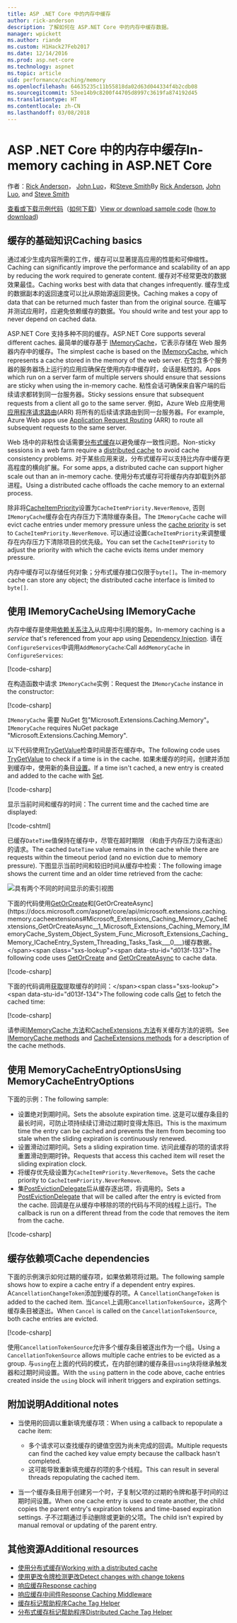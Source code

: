 ```yaml
---
title: ASP .NET Core 中的内存中缓存
author: rick-anderson
description: 了解如何在 ASP.NET Core 中的内存中缓存数据。
manager: wpickett
ms.author: riande
ms.custom: H1Hack27Feb2017
ms.date: 12/14/2016
ms.prod: asp.net-core
ms.technology: aspnet
ms.topic: article
uid: performance/caching/memory
ms.openlocfilehash: 64635235c11b55818da02d63d044334f4b2cdb08
ms.sourcegitcommit: 53ee14b9c8200f44705d8997c3619fa874192d45
ms.translationtype: HT
ms.contentlocale: zh-CN
ms.lasthandoff: 03/08/2018
---
```

# <a name="in-memory-caching-in-aspnet-core"></a><span data-ttu-id="d013f-103">ASP .NET Core 中的内存中缓存</span><span class="sxs-lookup"><span data-stu-id="d013f-103">In-memory caching in ASP.NET Core</span></span>

<span data-ttu-id="d013f-104">作者：[Rick Anderson](https://twitter.com/RickAndMSFT)， [John Luo](https://github.com/JunTaoLuo)，和[Steve Smith](https://ardalis.com/)</span><span class="sxs-lookup"><span data-stu-id="d013f-104">By [Rick Anderson](https://twitter.com/RickAndMSFT), [John Luo](https://github.com/JunTaoLuo), and [Steve Smith](https://ardalis.com/)</span></span>

<span data-ttu-id="d013f-105">[查看或下载示例代码](https://github.com/aspnet/Docs/tree/master/aspnetcore/performance/caching/memory/sample)（[如何下载](xref:tutorials/index#how-to-download-a-sample)）</span><span class="sxs-lookup"><span data-stu-id="d013f-105">[View or download sample code](https://github.com/aspnet/Docs/tree/master/aspnetcore/performance/caching/memory/sample) ([how to download](xref:tutorials/index#how-to-download-a-sample))</span></span>

## <a name="caching-basics"></a><span data-ttu-id="d013f-106">缓存的基础知识</span><span class="sxs-lookup"><span data-stu-id="d013f-106">Caching basics</span></span>

<span data-ttu-id="d013f-107">通过减少生成内容所需的工作，缓存可以显著提高应用的性能和可伸缩性。</span><span class="sxs-lookup"><span data-stu-id="d013f-107">Caching can significantly improve the performance and scalability of an app by reducing the work required to generate content.</span></span> <span data-ttu-id="d013f-108">缓存对不经常更改的数据效果最佳。</span><span class="sxs-lookup"><span data-stu-id="d013f-108">Caching works best with data that changes infrequently.</span></span> <span data-ttu-id="d013f-109">缓存生成的数据副本的返回速度可以比从原始源返回更快。</span><span class="sxs-lookup"><span data-stu-id="d013f-109">Caching makes a copy of data that can be returned much faster than from the original source.</span></span> <span data-ttu-id="d013f-110">在编写并测试应用时，应避免依赖缓存的数据。</span><span class="sxs-lookup"><span data-stu-id="d013f-110">You should write and test your app to never depend on cached data.</span></span>

<span data-ttu-id="d013f-111">ASP.NET Core 支持多种不同的缓存。</span><span class="sxs-lookup"><span data-stu-id="d013f-111">ASP.NET Core supports several different caches.</span></span> <span data-ttu-id="d013f-112">最简单的缓存基于 [IMemoryCache](https://docs.microsoft.com/aspnet/core/api/microsoft.extensions.caching.memory.imemorycache)，它表示存储在 Web 服务器内存中的缓存。</span><span class="sxs-lookup"><span data-stu-id="d013f-112">The simplest cache is based on the [IMemoryCache](https://docs.microsoft.com/aspnet/core/api/microsoft.extensions.caching.memory.imemorycache), which represents a cache stored in the memory of the web server.</span></span> <span data-ttu-id="d013f-113">在包含多个服务器的服务器场上运行的应用应确保在使用内存中缓存时，会话是粘性的。</span><span class="sxs-lookup"><span data-stu-id="d013f-113">Apps which run on a server farm of multiple servers should ensure that sessions are sticky when using the in-memory cache.</span></span> <span data-ttu-id="d013f-114">粘性会话可确保来自客户端的后续请求都转到同一台服务器。</span><span class="sxs-lookup"><span data-stu-id="d013f-114">Sticky sessions ensure that subsequent requests from a client all go to the same server.</span></span> <span data-ttu-id="d013f-115">例如，Azure Web 应用使用[应用程序请求路由](https://www.iis.net/learn/extensions/planning-for-arr)(ARR) 将所有的后续请求路由到同一台服务器。</span><span class="sxs-lookup"><span data-stu-id="d013f-115">For example, Azure Web apps use [Application Request Routing](https://www.iis.net/learn/extensions/planning-for-arr) (ARR) to route all subsequent requests to the same server.</span></span>

<span data-ttu-id="d013f-116">Web 场中的非粘性会话需要[分布式缓存](distributed.md)以避免缓存一致性问题。</span><span class="sxs-lookup"><span data-stu-id="d013f-116">Non-sticky sessions in a web farm require a [distributed cache](distributed.md) to avoid cache consistency problems.</span></span> <span data-ttu-id="d013f-117">对于某些应用来说，分布式缓存可以支持比内存中缓存更高程度的横向扩展。</span><span class="sxs-lookup"><span data-stu-id="d013f-117">For some apps, a distributed cache can support higher scale out than an in-memory cache.</span></span> <span data-ttu-id="d013f-118">使用分布式缓存可将缓存内存卸载到外部进程。</span><span class="sxs-lookup"><span data-stu-id="d013f-118">Using a distributed cache offloads the cache memory to an external process.</span></span> 

<span data-ttu-id="d013f-119">除非将[CacheItemPriority](https://docs.microsoft.com/aspnet/core/api/microsoft.extensions.caching.memory.cacheitempriority)设置为`CacheItemPriority.NeverRemove`, 否则`IMemoryCache`缓存会在内存压力下清除缓存条目。</span><span class="sxs-lookup"><span data-stu-id="d013f-119">The `IMemoryCache` cache will evict cache entries under memory pressure unless the [cache priority](https://docs.microsoft.com/aspnet/core/api/microsoft.extensions.caching.memory.cacheitempriority) is set to `CacheItemPriority.NeverRemove`.</span></span> <span data-ttu-id="d013f-120">可以通过设置`CacheItemPriority`来调整缓存在内存压力下清除项目的优先级。</span><span class="sxs-lookup"><span data-stu-id="d013f-120">You can set the `CacheItemPriority` to adjust the priority with which the cache evicts items under memory pressure.</span></span>

<span data-ttu-id="d013f-121">内存中缓存可以存储任何对象；分布式缓存接口仅限于`byte[]`。</span><span class="sxs-lookup"><span data-stu-id="d013f-121">The in-memory cache can store any object; the distributed cache interface is limited to `byte[]`.</span></span>

## <a name="using-imemorycache"></a><span data-ttu-id="d013f-122">使用 IMemoryCache</span><span class="sxs-lookup"><span data-stu-id="d013f-122">Using IMemoryCache</span></span>

<span data-ttu-id="d013f-123">内存中缓存是使用[依赖关系注入](../../fundamentals/dependency-injection.md)从应用中引用的服务。</span><span class="sxs-lookup"><span data-stu-id="d013f-123">In-memory caching is a *service* that's referenced from your app using [Dependency Injection](../../fundamentals/dependency-injection.md).</span></span> <span data-ttu-id="d013f-124">请在`ConfigureServices`中调用`AddMemoryCache`:</span><span class="sxs-lookup"><span data-stu-id="d013f-124">Call `AddMemoryCache` in `ConfigureServices`:</span></span>

[!code-csharp[](memory/sample/WebCache/Startup.cs?highlight=8)] 

<span data-ttu-id="d013f-125">在构造函数中请求 `IMemoryCache`实例：</span><span class="sxs-lookup"><span data-stu-id="d013f-125">Request the `IMemoryCache` instance in the constructor:</span></span>

[!code-csharp[](memory/sample/WebCache/Controllers/HomeController.cs?name=snippet_ctor&highlight=3,5-999)] 

<span data-ttu-id="d013f-126">`IMemoryCache` 需要 NuGet 包"Microsoft.Extensions.Caching.Memory"。</span><span class="sxs-lookup"><span data-stu-id="d013f-126">`IMemoryCache` requires NuGet package "Microsoft.Extensions.Caching.Memory".</span></span>

<span data-ttu-id="d013f-127">以下代码使用[TryGetValue](/dotnet/api/microsoft.extensions.caching.memory.imemorycache.trygetvalue?view=aspnetcore-2.0#Microsoft_Extensions_Caching_Memory_IMemoryCache_TryGetValue_System_Object_System_Object__)检查时间是否在缓存中。</span><span class="sxs-lookup"><span data-stu-id="d013f-127">The following code uses [TryGetValue](/dotnet/api/microsoft.extensions.caching.memory.imemorycache.trygetvalue?view=aspnetcore-2.0#Microsoft_Extensions_Caching_Memory_IMemoryCache_TryGetValue_System_Object_System_Object__) to check if a time is in the cache.</span></span> <span data-ttu-id="d013f-128">如果未缓存的时间，创建并添加到缓存中，使用新的条目[设置](/dotnet/api/microsoft.extensions.caching.memory.cacheextensions.set?view=aspnetcore-2.0#Microsoft_Extensions_Caching_Memory_CacheExtensions_Set__1_Microsoft_Extensions_Caching_Memory_IMemoryCache_System_Object___0_Microsoft_Extensions_Caching_Memory_MemoryCacheEntryOptions_)。</span><span class="sxs-lookup"><span data-stu-id="d013f-128">If a time isn't cached, a new entry is created and added to the cache with [Set](/dotnet/api/microsoft.extensions.caching.memory.cacheextensions.set?view=aspnetcore-2.0#Microsoft_Extensions_Caching_Memory_CacheExtensions_Set__1_Microsoft_Extensions_Caching_Memory_IMemoryCache_System_Object___0_Microsoft_Extensions_Caching_Memory_MemoryCacheEntryOptions_).</span></span>

[!code-csharp[](memory/sample/WebCache/Controllers/HomeController.cs?name=snippet1)]

<span data-ttu-id="d013f-129">显示当前时间和缓存的时间：</span><span class="sxs-lookup"><span data-stu-id="d013f-129">The current time and the cached time are displayed:</span></span>

[!code-cshtml[](memory/sample/WebCache/Views/Home/Cache.cshtml)]

<span data-ttu-id="d013f-130">已缓存`DateTime`值保持在缓存中，尽管在超时期限 （和由于内存压力没有逐出） 的请求。</span><span class="sxs-lookup"><span data-stu-id="d013f-130">The cached `DateTime` value remains in the cache while there are requests within the timeout period (and no eviction due to memory pressure).</span></span> <span data-ttu-id="d013f-131">下图显示当前时间和较旧时间从缓存中检索：</span><span class="sxs-lookup"><span data-stu-id="d013f-131">The following image shows the current time and an older time retrieved from the cache:</span></span>

![具有两个不同的时间显示的索引视图](memory/_static/time.png)

<span data-ttu-id="d013f-133">下面的代码使用[GetOrCreate](https://docs.microsoft.com/aspnet/core/api/microsoft.extensions.caching.memory.cacheextensions#Microsoft_Extensions_Caching_Memory_CacheExtensions_GetOrCreate__1_Microsoft_Extensions_Caching_Memory_IMemoryCache_System_Object_System_Func_Microsoft_Extensions_Caching_Memory_ICacheEntry___0__)和[GetOrCreateAsync](https://docs.microsoft.com/aspnet/core/api/microsoft.extensions.caching.memory.cacheextensions#Microsoft_Extensions_Caching_Memory_CacheExtensions_GetOrCreateAsync__1_Microsoft_Extensions_Caching_Memory_IMemoryCache_System_Object_System_Func_Microsoft_Extensions_Caching_Memory_ICacheEntry_System_Threading_Tasks_Task___0___)缓存数据。</span><span class="sxs-lookup"><span data-stu-id="d013f-133">The following code uses [GetOrCreate](https://docs.microsoft.com/aspnet/core/api/microsoft.extensions.caching.memory.cacheextensions#Microsoft_Extensions_Caching_Memory_CacheExtensions_GetOrCreate__1_Microsoft_Extensions_Caching_Memory_IMemoryCache_System_Object_System_Func_Microsoft_Extensions_Caching_Memory_ICacheEntry___0__) and [GetOrCreateAsync](https://docs.microsoft.com/aspnet/core/api/microsoft.extensions.caching.memory.cacheextensions#Microsoft_Extensions_Caching_Memory_CacheExtensions_GetOrCreateAsync__1_Microsoft_Extensions_Caching_Memory_IMemoryCache_System_Object_System_Func_Microsoft_Extensions_Caching_Memory_ICacheEntry_System_Threading_Tasks_Task___0___) to cache data.</span></span> 

[!code-csharp[](memory/sample/WebCache/Controllers/HomeController.cs?name=snippet2&highlight=3-7,14-19)]

<span data-ttu-id="d013f-134">下面的代码调用[获取](https://docs.microsoft.com/aspnet/core/api/microsoft.extensions.caching.memory.cacheextensions#Microsoft_Extensions_Caching_Memory_CacheExtensions_Get__1_Microsoft_Extensions_Caching_Memory_IMemoryCache_System_Object_)提取缓存的时间：</span><span class="sxs-lookup"><span data-stu-id="d013f-134">The following code calls [Get](https://docs.microsoft.com/aspnet/core/api/microsoft.extensions.caching.memory.cacheextensions#Microsoft_Extensions_Caching_Memory_CacheExtensions_Get__1_Microsoft_Extensions_Caching_Memory_IMemoryCache_System_Object_) to fetch the cached time:</span></span>

[!code-csharp[](memory/sample/WebCache/Controllers/HomeController.cs?name=snippet_gct)]

<span data-ttu-id="d013f-135">请参阅[IMemoryCache 方法](https://docs.microsoft.com/aspnet/core/api/microsoft.extensions.caching.memory.imemorycache)和[CacheExtensions 方法](https://docs.microsoft.com/aspnet/core/api/microsoft.extensions.caching.memory.cacheextensions)有关缓存方法的说明。</span><span class="sxs-lookup"><span data-stu-id="d013f-135">See [IMemoryCache methods](https://docs.microsoft.com/aspnet/core/api/microsoft.extensions.caching.memory.imemorycache) and [CacheExtensions methods](https://docs.microsoft.com/aspnet/core/api/microsoft.extensions.caching.memory.cacheextensions) for a description of the cache methods.</span></span>

## <a name="using-memorycacheentryoptions"></a><span data-ttu-id="d013f-136">使用 MemoryCacheEntryOptions</span><span class="sxs-lookup"><span data-stu-id="d013f-136">Using MemoryCacheEntryOptions</span></span>

<span data-ttu-id="d013f-137">下面的示例：</span><span class="sxs-lookup"><span data-stu-id="d013f-137">The following sample:</span></span>

- <span data-ttu-id="d013f-138">设置绝对到期时间。</span><span class="sxs-lookup"><span data-stu-id="d013f-138">Sets the absolute expiration time.</span></span> <span data-ttu-id="d013f-139">这是可以缓存条目的最长时间，可防止项持续续订滑动过期时变得太陈旧。</span><span class="sxs-lookup"><span data-stu-id="d013f-139">This is the maximum time the entry can be cached and prevents the item from becoming too stale when the sliding expiration is continuously renewed.</span></span>
- <span data-ttu-id="d013f-140">设置滑动过期时间。</span><span class="sxs-lookup"><span data-stu-id="d013f-140">Sets a sliding expiration time.</span></span> <span data-ttu-id="d013f-141">访问此缓存的项的请求将重置滑动到期时钟。</span><span class="sxs-lookup"><span data-stu-id="d013f-141">Requests that access this cached item will reset the sliding expiration clock.</span></span>
- <span data-ttu-id="d013f-142">将缓存优先级设置为`CacheItemPriority.NeverRemove`。</span><span class="sxs-lookup"><span data-stu-id="d013f-142">Sets the cache priority to `CacheItemPriority.NeverRemove`.</span></span> 
- <span data-ttu-id="d013f-143">集[PostEvictionDelegate](https://docs.microsoft.com/aspnet/core/api/microsoft.extensions.caching.memory.postevictiondelegate)后从缓存逐出项，将调用的。</span><span class="sxs-lookup"><span data-stu-id="d013f-143">Sets a [PostEvictionDelegate](https://docs.microsoft.com/aspnet/core/api/microsoft.extensions.caching.memory.postevictiondelegate) that will be called after the entry is evicted from the cache.</span></span> <span data-ttu-id="d013f-144">回调是在从缓存中移除的项的代码与不同的线程上运行。</span><span class="sxs-lookup"><span data-stu-id="d013f-144">The callback is run on a different thread from the code that removes the item from the cache.</span></span>

[!code-csharp[](memory/sample/WebCache/Controllers/HomeController.cs?name=snippet_et&highlight=14-20)]

## <a name="cache-dependencies"></a><span data-ttu-id="d013f-145">缓存依赖项</span><span class="sxs-lookup"><span data-stu-id="d013f-145">Cache dependencies</span></span>

<span data-ttu-id="d013f-146">下面的示例演示如何过期的缓存项，如果依赖项将过期。</span><span class="sxs-lookup"><span data-stu-id="d013f-146">The following sample shows how to expire a cache entry if a dependent entry expires.</span></span> <span data-ttu-id="d013f-147">A`CancellationChangeToken`添加到缓存的项。</span><span class="sxs-lookup"><span data-stu-id="d013f-147">A `CancellationChangeToken` is added to the cached item.</span></span> <span data-ttu-id="d013f-148">当`Cancel`上调用`CancellationTokenSource`，这两个缓存条目被逐出。</span><span class="sxs-lookup"><span data-stu-id="d013f-148">When `Cancel` is called on the `CancellationTokenSource`, both cache entries are evicted.</span></span> 

[!code-csharp[](memory/sample/WebCache/Controllers/HomeController.cs?name=snippet_ed)]

<span data-ttu-id="d013f-149">使用`CancellationTokenSource`允许多个缓存条目被逐出作为一个组。</span><span class="sxs-lookup"><span data-stu-id="d013f-149">Using a `CancellationTokenSource` allows multiple cache entries to be evicted as a group.</span></span> <span data-ttu-id="d013f-150">与`using`在上面的代码的模式，在内部创建的缓存条目`using`块将继承触发器和过期时间设置。</span><span class="sxs-lookup"><span data-stu-id="d013f-150">With the `using` pattern in the code above, cache entries created inside the `using` block will inherit triggers and expiration settings.</span></span>

## <a name="additional-notes"></a><span data-ttu-id="d013f-151">附加说明</span><span class="sxs-lookup"><span data-stu-id="d013f-151">Additional notes</span></span>

- <span data-ttu-id="d013f-152">当使用的回调以重新填充缓存项：</span><span class="sxs-lookup"><span data-stu-id="d013f-152">When using a callback to repopulate a cache item:</span></span>

  - <span data-ttu-id="d013f-153">多个请求可以查找缓存的键值空因为尚未完成的回调。</span><span class="sxs-lookup"><span data-stu-id="d013f-153">Multiple requests can find the cached key value empty because the callback hasn't completed.</span></span> 
  - <span data-ttu-id="d013f-154">这可能导致重新填充缓存的项的多个线程。</span><span class="sxs-lookup"><span data-stu-id="d013f-154">This can result in several threads repopulating the cached item.</span></span>

- <span data-ttu-id="d013f-155">当一个缓存条目用于创建另一个时，子复制父项的过期的令牌和基于时间的过期时间设置。</span><span class="sxs-lookup"><span data-stu-id="d013f-155">When one cache entry is used to create another, the child copies the parent entry's expiration tokens and time-based expiration settings.</span></span> <span data-ttu-id="d013f-156">子不过期通过手动删除或更新的父项。</span><span class="sxs-lookup"><span data-stu-id="d013f-156">The child isn't expired by manual removal or updating of the parent entry.</span></span>

## <a name="additional-resources"></a><span data-ttu-id="d013f-157">其他资源</span><span class="sxs-lookup"><span data-stu-id="d013f-157">Additional resources</span></span>

* [<span data-ttu-id="d013f-158">使用分布式缓存</span><span class="sxs-lookup"><span data-stu-id="d013f-158">Working with a distributed cache</span></span>](xref:performance/caching/distributed)
* [<span data-ttu-id="d013f-159">使用更改令牌检测更改</span><span class="sxs-lookup"><span data-stu-id="d013f-159">Detect changes with change tokens</span></span>](xref:fundamentals/primitives/change-tokens)
* [<span data-ttu-id="d013f-160">响应缓存</span><span class="sxs-lookup"><span data-stu-id="d013f-160">Response caching</span></span>](xref:performance/caching/response)
* [<span data-ttu-id="d013f-161">响应缓存中间件</span><span class="sxs-lookup"><span data-stu-id="d013f-161">Response Caching Middleware</span></span>](xref:performance/caching/middleware)
* [<span data-ttu-id="d013f-162">缓存标记帮助程序</span><span class="sxs-lookup"><span data-stu-id="d013f-162">Cache Tag Helper</span></span>](xref:mvc/views/tag-helpers/builtin-th/cache-tag-helper)
* [<span data-ttu-id="d013f-163">分布式缓存标记帮助程序</span><span class="sxs-lookup"><span data-stu-id="d013f-163">Distributed Cache Tag Helper</span></span>](xref:mvc/views/tag-helpers/builtin-th/distributed-cache-tag-helper)
